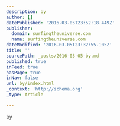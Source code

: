 ```yaml
---
description: by
author: []
datePublished: '2016-03-05T23:52:18.449Z'
publisher:
  domain: surfingtheuniverse.com
  name: surfingtheuniverse.com
dateModified: '2016-03-05T23:32:55.105Z'
title: ''
sourcePath: _posts/2016-03-05-by.md
published: true
inFeed: true
hasPage: true
inNav: false
url: by/index.html
_context: 'http://schema.org'
_type: Article

---
```

by